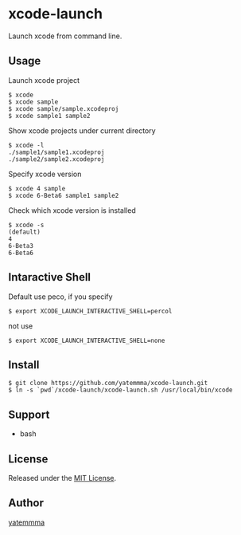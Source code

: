 xcode-launch
====

Launch xcode from command line.

## Usage

Launch xcode project

```
$ xcode
$ xcode sample
$ xcode sample/sample.xcodeproj
$ xcode sample1 sample2
```

Show xcode projects under current directory

```
$ xcode -l
./sample1/sample1.xcodeproj
./sample2/sample2.xcodeproj
```

Specify xcode version

```
$ xcode 4 sample
$ xcode 6-Beta6 sample1 sample2
```

Check which xcode version is installed

```
$ xcode -s
(default)
4
6-Beta3
6-Beta6
```

## Intaractive Shell

Default use peco, if you specify

```
$ export XCODE_LAUNCH_INTERACTIVE_SHELL=percol
```

not use

```
$ export XCODE_LAUNCH_INTERACTIVE_SHELL=none
```

## Install

```
$ git clone https://github.com/yatemmma/xcode-launch.git
$ ln -s `pwd`/xcode-launch/xcode-launch.sh /usr/local/bin/xcode
```

## Support

* bash

## License

Released under the [MIT License](http://www.opensource.org/licenses/MIT).

## Author

[yatemmma](https://github.com/yatemmma)
